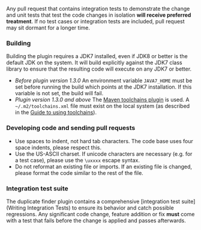 Any pull request that contains integration tests to demonstrate the change and unit tests that test the code changes in isolation **will receive preferred treatment**. If no test cases or integration tests are included, pull request may sit dormant for a longer time.

### Building

Building the plugin requires a JDK7 installed, even if JDK8 or better is the default JDK on the system. It will build explicitly against the JDK7 class library to ensure that the resulting code will execute on any JDK7 or better.

* _Before plugin version 1.3.0_ An environment variable `JAVA7_HOME` must be set before running the build which points at the JDK7 installation. If this variable is not set, the build will fail.
* _Plugin version 1.3.0 and above_ The [Maven toolchains plugin](https://maven.apache.org/plugins/maven-toolchains-plugin/) is used. A `~/.m2/toolchains.xml` file must exist on the local system (as described in the [Guide to using toolchains](https://maven.apache.org/guides/mini/guide-using-toolchains.html)).

### Developing code and sending pull requests

* Use spaces to indent, not hard tab characters. The code base uses four space indents, please respect this.
* Use the US-ASCII charset. If unicode characters are necessary (e.g. for a test case), please use the `\uxxxx` escape syntax.
* Do not reformat an existing file or imports. If an existing file is changed, please format the code similar to the rest of the file.

### Integration test suite

The duplicate finder plugin contains a comprehensive [integration test suite](Writing Integration Tests) to ensure its behavior and catch possible regressions. Any significant code change, feature addition or fix **must** come with a test that fails before the change is applied and passes afterwards.

